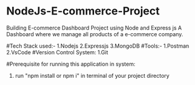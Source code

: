 # NodeJs-E-commerce-Project
Building E-commerce Dashboard Project using Node and Express js
A Dashboard where we manage all products of a e-commerce company.

#Tech Stack used:-
1.Nodejs
2.Expressjs 
3.MongoDB
#Tools:- 
1.Postman
2.VsCode
#Version Control System:
1.Git

#Prerequisite for running this application in system:
1. run "npm install or npm i" in terminal of your project directory
